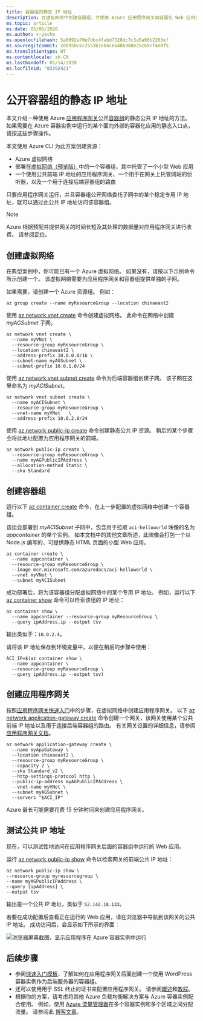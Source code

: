 ```yaml
---
title: 容器组的静态 IP 地址
description: 在虚拟网络中创建容器组，并使用 Azure 应用程序网关向容器化 Web 应用公开静态前端 IP 地址
ms.topic: article
ms.date: 05/06/2020
ms.author: v-yeche
ms.openlocfilehash: 5a8092a70e7dbc4fabd7328dc7c3a5a98b2263ef
ms.sourcegitcommit: 2d8950c6c255361eb6c66406988e25c69cf4e0f5
ms.translationtype: HT
ms.contentlocale: zh-CN
ms.lasthandoff: 05/14/2020
ms.locfileid: "83392421"
---
```

<!--Failed to create appContainer-->
<!--DO NOT RELEASE THIS ARTICLES-->
<!--Verified cmdlet to Line 65-->
<!--Need to Verified the next cmdlet-->
# <a name="expose-a-static-ip-address-for-a-container-group"></a>公开容器组的静态 IP 地址

本文介绍一种使用 Azure [应用程序网关](../application-gateway/overview.md)公开[容器组](container-instances-container-groups.md)的静态公共 IP 地址的方法。 如果需要在 Azure 容器实例中运行的某个面向外部的容器化应用的静态入口点，请按这些步骤操作。 

本文使用 Azure CLI 为此方案创建资源：

* Azure 虚拟网络
* 部署在[虚拟网络（预览版）](container-instances-vnet.md)中的一个容器组，其中托管了一个小型 Web 应用
* 一个使用公共前端 IP 地址的应用程序网关、一个用于在网关上托管网站的侦听器，以及一个用于连接后端容器组的路由

只要应用程序网关运行，并且容器组公开网络委托子网中的某个稳定专用 IP 地址，就可以通过此公共 IP 地址访问该容器组。

> [!NOTE]
> Azure 根据预配并提供网关的时间长短及其处理的数据量对应用程序网关进行收费。 请参阅[定价](https://www.azure.cn/pricing/details/application-gateway/)。

## <a name="create-virtual-network"></a>创建虚拟网络

在典型案例中，你可能已有一个 Azure 虚拟网络。 如果没有，请按以下示例命令所示创建一个。 该虚拟网络需要为应用程序网关和容器组提供单独的子网。

如果需要，请创建一个 Azure 资源组。 例如：

```azureci
az group create --name myResourceGroup --location chinaeast2
```

使用 [az network vnet create][az-network-vnet-create] 命令创建虚拟网络。 此命令在网络中创建 *myAGSubnet* 子网。

```azurecli
az network vnet create \
  --name myVNet \
  --resource-group myResourceGroup \
  --location chinaeast2 \
  --address-prefix 10.0.0.0/16 \
  --subnet-name myAGSubnet \
  --subnet-prefix 10.0.1.0/24
```

使用 [az network vnet subnet create][az-network-vnet-subnet-create] 命令为后端容器组创建子网。 该子网在这里命名为 *myACISubnet*。

```azurecli
az network vnet subnet create \
  --name myACISubnet \
  --resource-group myResourceGroup \
  --vnet-name myVNet   \
  --address-prefix 10.0.2.0/24
```

使用 [az network public-ip create][az-network-public-ip-create] 命令创建静态公共 IP 资源。 稍后的某个步骤会将此地址配置为应用程序网关的前端。

```azurecli
az network public-ip create \
  --resource-group myResourceGroup \
  --name myAGPublicIPAddress \
  --allocation-method Static \
  --sku Standard
```

<!--Verified successfully above-->
<!--Need to Verified the below-->

## <a name="create-container-group"></a>创建容器组

运行以下 [az container create][az-container-create] 命令，在上一步配置的虚拟网络中创建一个容器组。 

该组会部署到 *myACISubnet* 子网中，包含用于拉取 `aci-helloworld` 映像的名为 *appcontainer* 的单个实例。 如本文档中的其他文章所述，此映像会打包一个以 Node.js 编写的、可提供静态 HTML 页面的小型 Web 应用。 

```azurecli
az container create \
  --name appcontainer \
  --resource-group myResourceGroup \
  --image mcr.microsoft.com/azuredocs/aci-helloworld \
  --vnet myVNet \
  --subnet myACISubnet
```

成功部署后，将为该容器组分配虚拟网络中的某个专用 IP 地址。 例如，运行以下 [az container show][az-container-show] 命令可以检索该组的 IP 地址：

```azurecli
az container show \
  --name appcontainer --resource-group myResourceGroup \
  --query ipAddress.ip --output tsv
```

输出类似于：`10.0.2.4`。

请将该 IP 地址保存到环境变量中，以便在稍后的步骤中使用：

```azurecli
ACI_IP=$(az container show \
  --name appcontainer \
  --resource-group myResourceGroup \
  --query ipAddress.ip --output tsv)
```

## <a name="create-application-gateway"></a>创建应用程序网关

按照[应用程序网关快速入门](../application-gateway/quick-create-cli.md)中的步骤，在虚拟网络中创建应用程序网关。 以下 [az network application-gateway create][az-network-application-gateway-create] 命令创建一个网关，该网关使用某个公共前端 IP 地址以及用于连接后端容器组的路由。 有关网关设置的详细信息，请参阅[应用程序网关文档](/azure/application-gateway/)。

```azurecli
az network application-gateway create \
  --name myAppGateway \
  --location chinaeast2 \
  --resource-group myResourceGroup \
  --capacity 2 \
  --sku Standard_v2 \
  --http-settings-protocol http \
  --public-ip-address myAGPublicIPAddress \
  --vnet-name myVNet \
  --subnet myAGSubnet \
  --servers "$ACI_IP" 
```


Azure 最长可能需要花费 15 分钟时间来创建应用程序网关。 

## <a name="test-public-ip-address"></a>测试公共 IP 地址
  
现在，可以测试性地访问在应用程序网关后面的容器组中运行的 Web 应用。

运行 [az network public-ip show][az-network-public-ip-show] 命令以检索网关的前端公共 IP 地址：

```azurecli
az network public-ip show \
--resource-group myresourcegroup \
--name myAGPublicIPAddress \
--query [ipAddress] \
--output tsv
```

输出是一个公共 IP 地址，类似于 `52.142.18.133`。

若要在成功配置后查看正在运行的 Web 应用，请在浏览器中导航到该网关的公共 IP 地址。 成功访问后，会显示如下所示的界面：

![浏览器屏幕截图，显示应用程序在 Azure 容器实例中运行](./media/container-instances-application-gateway/aci-app-app-gateway.png)

## <a name="next-steps"></a>后续步骤

* 参阅[快速入门模板](https://github.com/Azure/azure-quickstart-templates/tree/master/201-aci-wordpress-vnet)，了解如何在应用程序网关后面创建一个使用 WordPress 容器实例作为后端服务器的容器组。
* 还可以使用用于 SSL 终止的证书来配置应用程序网关。 请参阅[概述](../application-gateway/ssl-overview.md)和[教程](../application-gateway/create-ssl-portal.md)。
* 根据你的方案，请考虑将其他 Azure 负载均衡解决方案与 Azure 容器实例配合使用。 例如，使用 [Azure 流量管理器](../traffic-manager/traffic-manager-overview.md)在多个容器实例和多个区域之间分配流量。 请参阅此 [博客文章](https://aaronmsft.com/posts/azure-container-instances/)。

[az-network-vnet-create]:  https://docs.azure.cn/cli/network/vnet?view=azure-cli-latest#az-network-vnet-create
[az-network-vnet-subnet-create]: https://docs.azure.cn/cli/network/vnet/subnet?view=azure-cli-latest#az-network-vnet-subnet-create
[az-network-public-ip-create]: https://docs.azure.cn/cli/network/public-ip?view=azure-cli-latest#az-network-public-ip-create
[az-network-public-ip-show]: https://docs.azure.cn/cli/network/public-ip?view=azure-cli-latest#az-network-public-ip-show
[az-network-application-gateway-create]: https://docs.azure.cn/cli/network/application-gateway?view=azure-cli-latest#az-network-application-gateway-create
[az-container-create]: https://docs.microsoft.com/cli/azure/container?view=azure-cli-latest#az-container-create
[az-container-show]: https://docs.microsoft.com/cli/azure/container?view=azure-cli-latest#az-container-show

<!-- Update_Description: new article about container instances application gateway -->
<!--NEW.date: 05/06/2020-->